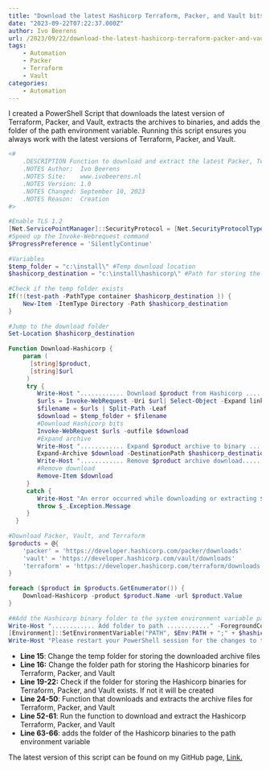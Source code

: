 ```yaml
---
title: "Download the latest Hashicorp Terraform, Packer, and Vault bits"
date: "2023-09-22T07:22:37.000Z"
author: Ivo Beerens
url: /2023/09/22/download-the-latest-hashicorp-terraform-packer-and-vault-bits/
tags:
    - Automation
    - Packer
    - Terraform
    - Vault
categories:
    - Automation
---
```


I created a PowerShell Script that downloads the latest version of Terraform, Packer, and Vault, extracts the archives to binaries, and adds the folder of the path environment variable. Running this script ensures you always work with the latest versions of Terraform, Packer, and Vault.

```powershell
<#
    .DESCRIPTION Function to download and extract the latest Packer, Terraform and Vault version from Hashicorp
    .NOTES Author:  Ivo Beerens
    .NOTES Site:    www.ivobeerens.nl
    .NOTES Version: 1.0
    .NOTES Changed: September 10, 2023 
    .NOTES Reason:  Creation
#>
 
#Enable TLS 1.2
[Net.ServicePointManager]::SecurityProtocol = [Net.SecurityProtocolType]::Tls12
#Speed up the Invoke-Webrequest command
$ProgressPreference = 'SilentlyContinue'
 
#Variables
$temp_folder = "c:\install\" #Temp download location 
$hashicorp_destination = "c:\install\hashicorp\" #Path for storing the Hashicorp binaries
 
#Check if the temp folder exists
If(!(test-path -PathType container $hashicorp_destination )) {
    New-Item -ItemType Directory -Path $hashicorp_destination
}
 
#Jump to the download folder
Set-Location $hashicorp_destination
 
Function Download-Hashicorp {
    param (
      [string]$product,
      [string]$url
     )
     try {
        Write-Host "............ Download $product from Hashicorp ............" -ForegroundColor Green
        $urls = Invoke-WebRequest -Uri $url| Select-Object -Expand links | Where-Object href -match "//releases\.hashicorp\.com/$product/\d.*/$product_.*_windows_amd64\.zip$" | Select-Object -Expand href
        $filename = $urls | Split-Path -Leaf
        $download = $temp_folder + $filename
        #Download Hashicorp bits
        Invoke-WebRequest $urls -outfile $download
        #Expand archive
        Write-Host "............ Expand $product archive to binary ............" -ForegroundColor Yellow
        Expand-Archive $download -DestinationPath $hashicorp_destination -Force
        Write-Host "............ Remove $product archive download............" -ForegroundColor Blue
        #Remove download
        Remove-Item $download
     }
     catch {
        Write-Host "An error occurred while downloading or extracting $product" -ForegroundColor Red
        throw $_.Exception.Message
     } 
  }
 
#Download Packer, Vault, and Terraform 
$products = @{
    'packer' = 'https://developer.hashicorp.com/packer/downloads'
    'vault' = 'https://developer.hashicorp.com/vault/downloads'
    'terraform' = 'https://developer.hashicorp.com/terraform/downloads'
}
 
foreach ($product in $products.GetEnumerator()) {
    Download-Hashicorp -product $product.Name -url $product.Value
}
 
##Add the Hashicorp binary folder to the system environment variable path
Write-Host "............ Add folder to path ............" -ForegroundColor Green
[Environment]::SetEnvironmentVariable("PATH", $Env:PATH + ";" + $hashicorp_destination, [EnvironmentVariableTarget]::User)
Write-Host "Please restart your PowerShell session for the changes to take effect." -ForegroundColor Yellow
```

- **Line 15**: Change the temp folder for storing the downloaded archive files 
- **Line 16:** Change the folder path for storing the Hashicorp binaries for Terraform, Packer, and Vault 
- **Line 19-22:** Check if the folder for storing the Hashicorp binaries for Terraform, Packer, and Vault exists. If not it will be created 
- **Line 24-50**: Function that downloads and extracts the archive files for Terraform, Packer, and Vault 
- **Line 52-61**: Run the function to download and extract the Hashicorp Terraform, Packer, and Vault 
- **Line 63-66**: adds the folder of the Hashicorp binaries to the path environment variable

The latest version of this script can be found on my GitHub page, [Link.](https://github.com/ibeerens/PowerShell/blob/master/Hashicorp-Downloads.ps1)